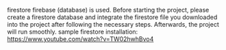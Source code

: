 firestore firebase (database) is used. Before starting the project, please create a firestore database and integrate the firestore file you downloaded into the project after following the necessary steps.
Afterwards, the project will run smoothly.
sample firestore installation: https://www.youtube.com/watch?v=TW02hwhBvo4
